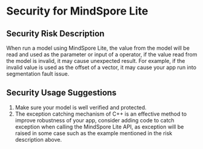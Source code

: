 # Security for MindSpore Lite

## Security Risk Description

When run a model using MindSpore Lite, the value from the model will be read and used as the parameter or input of a operator, if the value read from the model is invalid, it may cause unexpected result. For example, if the invalid value is used as the offset of a vector, it may cause your app run into segmentation fault issue.

## Security Usage Suggestions

1. Make sure your model is well verified and protected.
2. The exception catching mechanism of C++ is an effective method to improve robustness of your app, consider adding code to catch exception when calling the MindSpore Lite API, as exception will be raised in some case such as the example mentioned in the risk description above.
